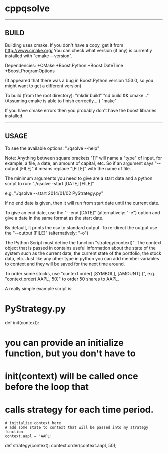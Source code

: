 cppqsolve
=========
----------------------------------------------------------------------------------------
BUILD
-----------------------------------------------------------------------------------------
Building uses cmake.  If you don't have a copy, get it from http://www.cmake.org/
You can check what version (if any) is currently installed with "cmake --version".

Dependencies:
	+CMake
	+Boost.Python
	+Boost.DateTime
	+Boost.ProgramOptions

(It appeared that there was a bug in Boost.Python version 1.53.0, so you might
want to get a different version)

To build (from the root directory):
"mkdir build"
"cd build && cmake .."
(Assuming cmake is able to finish correctly....)
"make"

If you have cmake errors then you probably don't have the boost libraries installed.

------------------------------------------------------------------------------------------
USAGE
------------------------------------------------------------------------------------------
To see the available options: "./qsolve --help"

Note: Anything between square brackets "[]" will name a "type" of input, for example, a file,
a date, an amount of capital, etc.  So if an argument says "--output [FILE]" it means
replace "[FILE]" with the name of file.

The minimum arguments you need to give are a start date and a python script to run:
"./qsolve -start [DATE] [FILE]"

e.g. "./qsolve --start 2014/01/02 PyStrategy.py"

If no end date is given, then it will run from start date until the current date.

To give an end date, use the "--end [DATE]" (alternatively: "-e") option and give a date
in the same format as the start date.

By default, it prints the csv to standard output.  To re-direct the output use the
"--output [FILE]" (alternatively: "-o") 

The Python Script must define the function "strategy(context)".  The context object that
is passed in contains useful information about the state of the system such as the current
date, the current state of the portfolio, the stock data, etc.  Just like any other type
in python you can add member variables to context and they will be saved for the next time
around.

To order some stocks, use "context.order( [SYMBOL], [AMOUNT] )", e.g. "context.order('AAPL', 50)"
to order 50 shares to AAPL.

A really simple example script is:

# PyStrategy.py
def init(context):
# you can provide an initialize function, but you don't have to
# init(context) will be called once before the loop that
# calls strategy for each time period.	   
    # initialize context here  
    # add some state to context that will be passed into my strategy function
    context.aapl = 'AAPL'

def strategy(context):
    context.order(context.aapl, 50);

    